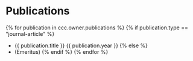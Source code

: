 # Publications

{% for publication in ccc.owner.publications %}
{% if publication.type == "journal-article" %}
* {{ publication.title }} {{ publication.year }}
{% else %}
* (Emeritus)
{% endif %}
{% endfor %}
